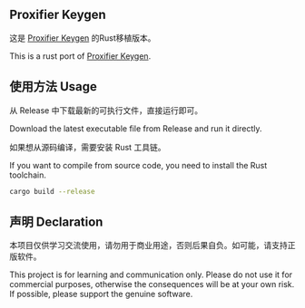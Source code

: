 ## Proxifier Keygen

这是 [Proxifier Keygen](https://github.com/y9nhjy/Proxifier-Keygen) 的Rust移植版本。

This is a rust port of [Proxifier Keygen](https://github.com/y9nhjy/Proxifier-Keygen).

## 使用方法 Usage

从 Release 中下载最新的可执行文件，直接运行即可。

Download the latest executable file from Release and run it directly.

如果想从源码编译，需要安装 Rust 工具链。

If you want to compile from source code, you need to install the Rust toolchain.

```bash
cargo build --release
```

## 声明 Declaration

本项目仅供学习交流使用，请勿用于商业用途，否则后果自负。如可能，请支持正版软件。

This project is for learning and communication only. Please do not use it for commercial purposes, otherwise the consequences will be at your own risk. If possible, please support the genuine software.